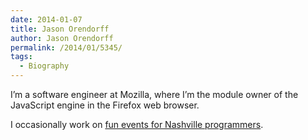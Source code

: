 ```yaml
---
date: 2014-01-07
title: Jason Orendorff
author: Jason Orendorff
permalink: /2014/01/5345/
tags:
  - Biography
---
```

I’m a software engineer at Mozilla, where I’m the module owner of the JavaScript engine in the Firefox web browser.

I occasionally work on [fun events for Nashville programmers][1].

 [1]: http://co-op.nashvl.org/
